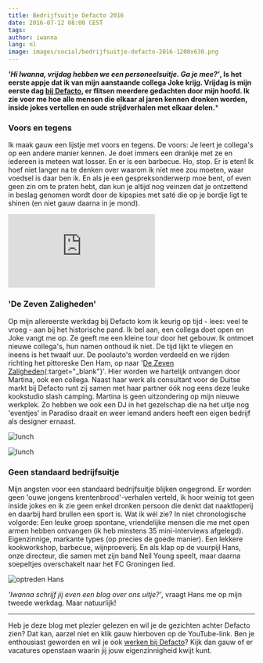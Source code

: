 ```yaml
---
title: Bedrijfsuitje Defacto 2016
date: 2016-07-12 08:00 CEST
tags:
author: iwanna
lang: nl
image: images/social/bedrijfsuitje-defacto-2016-1200x630.png
---
```


***'Hi Iwanna, vrijdag hebben we een personeelsuitje. Ga je mee?'*, Is het eerste appje dat ik van mijn aanstaande collega Joke krijg. Vrijdag is mijn eerste dag [bij Defacto](/over-ons/), er flitsen meerdere gedachten door mijn hoofd. Ik zie voor me hoe alle mensen die elkaar al jaren kennen dronken worden, inside jokes vertellen en oude strijdverhalen met elkaar delen.***

### Voors en tegens
Ik maak gauw een lijstje met voors en tegens. De voors: Je leert je collega's op een andere manier kennen. Je doet immers een drankje met ze en iedereen is meteen wat losser. En er is een barbecue. Ho, stop. Er is eten! Ik hoef niet langer na te denken over waarom ik níet mee zou moeten, waar voedsel is daar ben ik. En als je een gespreksonderwerp moe bent, of even geen zin om te praten hebt, dan kun je altijd nog veinzen dat je ontzettend in beslag genomen wordt door de kipspies met saté die op je bordje ligt te shinen (en niet gauw daarna in je mond).

<iframe src="https://www.youtube.com/embed/OWiKTLwrp2I" frameborder="0" allowfullscreen></iframe>

### 'De Zeven Zaligheden'
Op mijn allereerste werkdag bij Defacto kom ik keurig op tijd - lees: veel te vroeg - aan bij het historische pand. Ik bel aan, een collega doet open en Joke vangt me op. Ze geeft me een kleine tour door het gebouw. Ik ontmoet nieuwe collega's, hun namen onthoud ik niet. De tijd lijkt te vliegen en ineens is het twaalf uur. De poolauto's worden verdeeld en we rijden richting het pittoreske Den Ham, op naar '[De Zeven Zaligheden](http://www.dezevenzaligheden.nl/){:target="_blank"}'. Hier worden we hartelijk ontvangen door Martina, ook een collega. Naast haar werk als consultant voor de Duitse markt bij Defacto runt zij samen met haar partner óók nog eens deze leuke kookstudio slash camping. Martina is geen uitzondering op mijn nieuwe werkplek. Zo hebben we ook een DJ in het gezelschap die na het uitje nog 'eventjes' in Paradiso draait en weer iemand anders heeft een eigen bedrijf als designer ernaast.

![lunch](/images/blog/20160712-01.jpg)

![lunch](/images/blog/20160712-02.jpg)

### Geen standaard bedrijfsuitje
Mijn angsten voor een standaard bedrijfsuitje blijken ongegrond. Er worden geen 'ouwe jongens krentenbrood'-verhalen verteld, ik hoor weinig tot geen inside jokes en ik zie geen enkel dronken persoon die denkt dat naaktloperij en daarbij hard brullen een sport is. Wat ik wél zie? In niet chronologische volgorde: Een leuke groep spontane, vriendelijke mensen die me met open armen hebben ontvangen (ik heb minstens 35 mini-interviews afgelegd). Eigenzinnige, markante types (op precies de goede manier). Een lekkere kookworkshop, barbecue, wijnproeverij. En als klap op de vuurpijl Hans, onze directeur, die samen met zijn band Neil Young speelt, maar daarna soepeltjes overschakelt naar het FC Groningen lied.

![optreden Hans](/images/blog/20160712-03.jpg)

*'Iwanna schrijf jij even een blog over ons uitje?'*, vraagt Hans me op mijn tweede werkdag. Maar natuurlijk!

---
Heb je deze blog met plezier gelezen en wil je de gezichten achter Defacto zien? Dat kan, aarzel niet en klik gauw hierboven op de YouTube-link. Ben je enthousiast geworden en wil je ook [werken bij Defacto](http://jobs.defacto.nl)? Kijk dan gauw of er vacatures openstaan waarin jij jouw eigenzinnigheid kwijt kunt.


